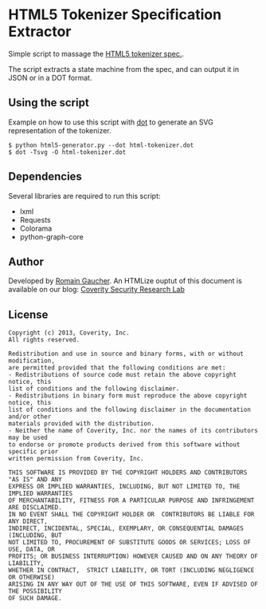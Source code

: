 # HTML5 Tokenizer Specification Extractor
Simple script to massage the [HTML5 tokenizer spec.](http://www.whatwg.org/specs/web-apps/current-work/multipage/tokenization.html).

The script extracts a state machine from the spec, and can output it in JSON or in a DOT format. 

## Using the script

Example on how to use this script with [dot](http://www.graphviz.org) to generate an SVG representation of the tokenizer.
```
$ python html5-generator.py --dot html-tokenizer.dot
$ dot -Tsvg -O html-tokenizer.dot
```

## Dependencies
Several libraries are required to run this script:
- lxml
- Requests
- Colorama
- python-graph-core


## Author
Developed by [Romain Gaucher](https://twitter.com/rgaucher). An HTMLize ouptut of this document is available on our blog: [Coverity Security Research Lab](https://communities.coverity.com/blogs/security)

## License
    Copyright (c) 2013, Coverity, Inc. 
    All rights reserved.

    Redistribution and use in source and binary forms, with or without modification, 
    are permitted provided that the following conditions are met:
    - Redistributions of source code must retain the above copyright notice, this 
    list of conditions and the following disclaimer.
    - Redistributions in binary form must reproduce the above copyright notice, this
    list of conditions and the following disclaimer in the documentation and/or other
    materials provided with the distribution.
    - Neither the name of Coverity, Inc. nor the names of its contributors may be used
    to endorse or promote products derived from this software without specific prior 
    written permission from Coverity, Inc.
    
    THIS SOFTWARE IS PROVIDED BY THE COPYRIGHT HOLDERS AND CONTRIBUTORS "AS IS" AND ANY
    EXPRESS OR IMPLIED WARRANTIES, INCLUDING, BUT NOT LIMITED TO, THE IMPLIED WARRANTIES
    OF MERCHANTABILITY, FITNESS FOR A PARTICULAR PURPOSE AND INFRINGEMENT ARE DISCLAIMED.
    IN NO EVENT SHALL THE COPYRIGHT HOLDER OR  CONTRIBUTORS BE LIABLE FOR ANY DIRECT,
    INDIRECT, INCIDENTAL, SPECIAL, EXEMPLARY, OR CONSEQUENTIAL DAMAGES (INCLUDING, BUT
    NOT LIMITED TO, PROCUREMENT OF SUBSTITUTE GOODS OR SERVICES; LOSS OF USE, DATA, OR 
    PROFITS; OR BUSINESS INTERRUPTION) HOWEVER CAUSED AND ON ANY THEORY OF LIABILITY, 
    WHETHER IN CONTRACT,  STRICT LIABILITY, OR TORT (INCLUDING NEGLIGENCE OR OTHERWISE) 
    ARISING IN ANY WAY OUT OF THE USE OF THIS SOFTWARE, EVEN IF ADVISED OF THE POSSIBILITY 
    OF SUCH DAMAGE.